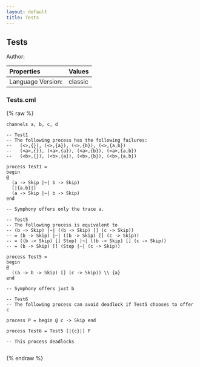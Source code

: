 ```yaml
---
layout: default
title: Tests
---
```


## Tests
Author: 




| Properties | Values          |
| :------------ | :---------- |
|Language Version:| classic|


### Tests.cml

{% raw %}
~~~
channels a, b, c, d

-- Test1
-- The following process has the following failures:
--   (<>,{}), (<>,{a}), (<>,{b}), (<>,{a,b})
--   (<a>,{}), (<a>,{a}), (<a>,{b}), (<a>,{a,b}) 
--   (<b>,{}), (<b>,{a}), (<b>,{b}), (<b>,{a,b}) 

process Test1 =
begin
@
  (a -> Skip |~| b -> Skip)
  [|{a,b}|]
  (a -> Skip |~| b -> Skip)
end

-- Symphony offers only the trace a.

-- Test5
-- The following process is equivalent to
-- (b -> Skip) |~| ((b -> Skip) [] (c -> Skip))
-- = (b -> Skip) |~| ((b -> Skip) [] (c -> Skip))
-- = ((b -> Skip) [] Stop) |~| ((b -> Skip) [] (c -> Skip))
-- = (b -> Skip) [] (Stop |~| (c -> Skip))

process Test5 =
begin
@
  ((a -> b -> Skip) [] (c -> Skip)) \\ {a}
end

-- Symphony offers just b

-- Test6
-- The following process can avoid deadlock if Test5 chooses to offer c

process P = begin @ c -> Skip end

process Test6 = Test5 [|{c}|] P

-- This process deadlocks


~~~
{% endraw %}

